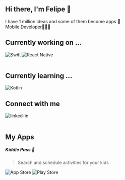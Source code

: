 ## Hi there, I'm Felipe 👋

I have 1 million ideas and some of them become apps 🚀<br>
Mobile Developer👨🏻‍💻

<!--![Anurag's GitHub stats](https://github-readme-stats.vercel.app/api?username=f-felicio&show_icons=true&theme=dracula)-->

## Currently working on ...
<img align="left" alt="Swift" src="https://img.shields.io/badge/Swift-FA7343?style=for-the-badge&logo=swift&logoColor=white"/>
<img align="left" alt="React Native" src="https://img.shields.io/badge/react_native-%2320232a.svg?style=for-the-badge&logo=react&logoColor=%2361DAFB"/>
<br>
<br>

## Currently learning ...
<img align="left" alt="Kotlin" src="https://img.shields.io/badge/Kotlin-0095D5?style=for-the-badge&logo=kotlin&logoColor=white"/>
<br>

## Connect with me
[<img align="left" alt="linked-in" src="https://img.shields.io/badge/linkedin-%230077B5.svg?&style=for-the-badge&logo=linkedin&logoColor=white" />](https://www.linkedin.com/in/felipe-felicio-b580478b/)
<br>
<br>

## My Apps

<!--##### Hey Listen :notes:
> Request a song and get worldwide suggestions.

[<img align="left" alt="App Store" src="https://img.shields.io/badge/App_Store-0D96F6?style=for-the-badge&logo=app-store&logoColor=white" />](https://apps.apple.com/us/app/hey-listen/id1553656095)
[<img align="left" alt="Play Store" src="https://img.shields.io/badge/Google_Play-414141?style=for-the-badge&logo=google-play&logoColor=white" />](https://play.google.com/store/apps/details?id=com.heylisten)
<br>
<br> 
-->
##### Kiddle Pass :rocket:

> Search and schedule activities for your kids

[<img align="left" alt="App Store" src="https://img.shields.io/badge/App_Store-0D96F6?style=for-the-badge&logo=app-store&logoColor=white" />](https://apps.apple.com/br/app/kiddle-pass/id1470165981)
[<img align="left" alt="Play Store" src="https://img.shields.io/badge/Google_Play-414141?style=for-the-badge&logo=google-play&logoColor=white" />](https://play.google.com/store/apps/details?id=br.com.kiddlepass.newapp)
<br>
<br> 
<!--
### Just for fun (and learning)

##### Pokédex :space_invader:
> Gotta catch 'em all!

[<img alt="GitHub" src="https://img.shields.io/badge/github-%23121011.svg?style=for-the-badge&logo=github&logoColor=white"/>](https://github.com/f-felicio/pokedex)



<!--
**f-felicio/f-felicio** is a ✨ _special_ ✨ repository because its `README.md` (this file) appears on your GitHub profile.
### 

- 🔭 I’m currently working on ...
- 🌱 I’m currently learning ...
- 👯 I’m looking to collaborate on ...
- 🤔 I’m looking for help with ...
- 💬 Ask me about ...
- 📫 How to reach me: ...
- 😄 Pronouns: ...
- ⚡ Fun fact: ...
-->
